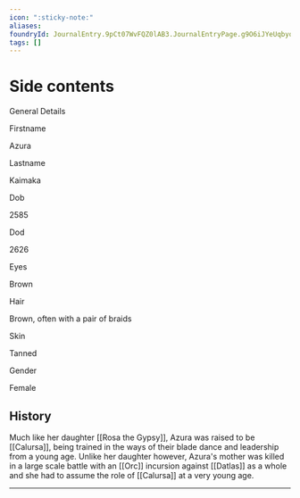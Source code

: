 ```yaml
---
icon: ":sticky-note:"
aliases: 
foundryId: JournalEntry.9pCt07WvFQZ0lAB3.JournalEntryPage.g9O6iJYeUqbyq8cK
tags: []
---
```


# Side contents
General Details

Firstname

Azura

Lastname

Kaimaka

Dob

2585

Dod

2626

Eyes

Brown

Hair

Brown, often with a pair of braids

Skin

Tanned

Gender

Female

## History

Much like her daughter [[Rosa the Gypsy]], Azura was raised to be [[Calursa]], being trained in the ways of their blade dance and leadership from a young age. Unlike her daughter however, Azura's mother was killed in a large scale battle with an [[Orc]] incursion against [[Datlas]] as a whole and she had to assume the role of [[Calursa]] at a very young age.

* * *